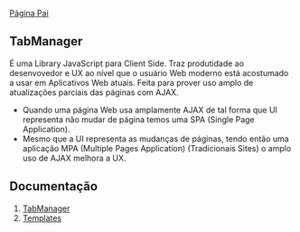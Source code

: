 [Página Pai](/index.md)

## TabManager

É uma Library JavaScript para Client Side. Traz produtidade ao desenvovedor e UX ao nível que o usuário Web moderno 
está acostumado a usar em Aplicativos Web atuais. Feita para prover uso amplo de atualizações parciais das páginas
com AJAX.

* Quando uma página Web usa amplamente AJAX de tal forma que UI representa não mudar de página temos uma SPA (Single Page Application).
* Mesmo que a UI representa as mudanças de páginas, tendo então uma aplicação MPA (Multiple Pages Application) (Tradicionais Sites) o amplo uso de AJAX melhora a UX.

## Documentação

1. [TabManager](tab-manager)
2. [Templates](templates)

